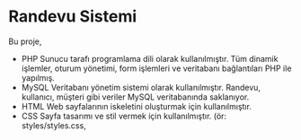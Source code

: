 # Randevu Sistemi

Bu proje, 
-	 PHP
  Sunucu tarafı programlama dili olarak kullanılmıştır. Tüm dinamik işlemler, oturum yönetimi, form işlemleri ve veritabanı bağlantıları PHP ile yapılmış.
-	 MySQL
Veritabanı yönetim sistemi olarak kullanılmıştır. Randevu, kullanıcı, müşteri gibi veriler MySQL veritabanında saklanıyor.
-	 HTML
Web sayfalarının iskeletini oluşturmak için kullanılmıştır.
-	 CSS
Sayfa tasarımı ve stil vermek için kullanılmıştır. (ör: styles/styles.css, <style> blokları)
-	 JavaScript
Sayfa üzerinde dinamik işlemler ve etkileşimler için kullanılmıştır. (ör: sidebar açma/kapama işlemleri)
-  Bootstrap
  (veya Bootstrap ikonları)
Arayüzde ikonlar ve bazı stil bileşenleri için kullanılmış olabilir (ör: bi bi-clock-history gibi class’lar). kullanılarak geliştirilmiş bir kuaför randevu sistemi örneğidir. Sistem, kullanıcıların giriş yapıp/kaydolup randevu almasına, randevuları görüntülemesine ve yönetmesine olanak sağlar.

## Özellikler

### Kullanıcılar için
-	Randevu geçmişi görüntüleme:
Kullanıcılar, geçmişteki randevularını ve durumlarını görebilir.
-	Randevu hatırlatma bildirimi:
Randevu zamanı yaklaşınca e-posta veya SMS ile otomatik hatırlatma gönderilebilir.
-	Profil düzenleme:
Kullanıcılar ad, telefon, şifre gibi bilgilerini güncelleyebilir.
-	Şifre sıfırlama:
Şifresini unutan kullanıcılar için e-posta ile şifre sıfırlama özelliği.
-	Randevu tekrar etme:
Kullanıcılar daha önceki bir randevuyu tek tıkla tekrar oluşturabilir.
### Personel/Yönetici için
-	Randevu onay/reddetme:
Personel, gelen randevu taleplerini onaylayabilir veya reddedebilir.
-	Çalışma saatleri ve tatil günleri yönetimi:
Personel, sistemden çalışma saatlerini ve tatil günlerini ayarlayabilir.
-	Müşteri listesi ve geçmişi:
Personel, tüm müşterilerin geçmiş randevularını görebilir.
-	Raporlama:
Günlük/haftalık/aylık randevu sayısı, iptal edilen randevular gibi istatistikler.
### Genel için
-	Çoklu dil desteği:
Kullanıcı arayüzü farklı dillerde kullanılabilir.
-	Mobil uyumlu arayüz:
Responsive tasarım ile mobil cihazlarda da rahat kullanım.
-	Yorum ve değerlendirme:
Kullanıcılar aldıkları hizmeti puanlayıp yorum bırakabilir.
-	Bildirim paneli:
Kullanıcı ve personel için sistem içi bildirimler (ör: yeni randevu talebi, iptal edilen randevu).

## Gereksinimler

- XAMPP [önerilen] veya herhangi bir web geliştirme bileşenlerini bir araya getiren benzer bir platform.

## Kurulum

1. Bu depoyu XAMPP dosyalarının içindeki ***htdocs*** dizinine giderek klonlayın: <br> `git clone git@github.com:bilalyarmaci/kuafor-randevu-sistemi.git`
2. XAMPP platformundan *Apache Web Server* ve *MySQL Database*'i çalıştırın.
3. *sqlDatabase.sql* dosyasındaki MySQL sorgusunu kopyalayın.
4. Tarayıcınızda `localhost/phpmyadmin` adresine gidin.
5. Üst menüdeki `📃SQL` kısmına kopyaladığınız MySQL sorgusunu yapıştırın ve kodu çalıştırın.

## Kullanım

1. Çalışır halde değilse XAMPP platformundan *Apache Web Server* ve *MySQL Database*'i çalıştırın.
2. Tarayıcınızda `localhost/randevu-sistemi/` adresine gidin.
3. Kayıtlı bir kullanıcı olarak giriş yapın veya yeni bir hesap oluşturun.
4. Randevu oluşturmak için uygun bir tarih ve saat seçin ve randevu alın.
5. Kuaför salonu personeli (admin), giriş yaptıktan sonra randevu taleplerini görüntüleyebilir ve güncelleme/iptal etme seçeneklerini kullanabilir.
6. Kullanıcılar, randevularını görüntüleyebilir ve gerektiğinde güncelleme/iptal işlemlerini gerçekleştirebilir.

## İletişim

Eğer herhangi bir sorunuz, öneriniz veya geri bildiriminiz varsa, lütfen iletişime geçmekten çekinmeyin. İletişim bilgilerini aşağıda bulabilirsiniz:

-   LinkedIn: [http://www.linkedin.com/in/yusuf-burkuk-390b4027a]
-   E-posta: [yusufbrkk12@gmail.com]
